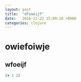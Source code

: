 ```yaml
---
layout: post
title:  "dfoweijf"
date:   2016-11-22 15:09:10 +0900
categories: clojure 
---
```

# owiefoiwje

## wfoeijf

```clojure
(+ 1 2)
```
